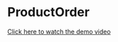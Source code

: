 # ProductOrder


[Click here to watch the demo video](https://github.com/imjit99/ProductOrder/blob/main/workshown%20(1).mp4)
